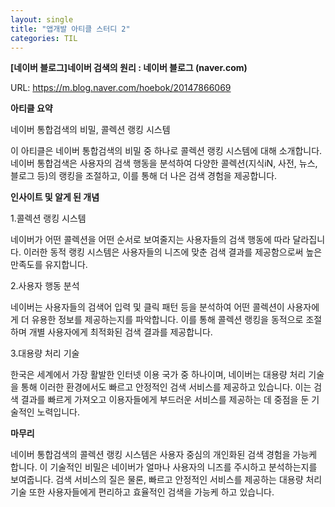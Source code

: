 ```yaml
---
layout: single
title: "앱개발 아티클 스터디 2"
categories: TIL
---
```

**[네이버 블로그]네이버 검색의 원리 : 네이버 블로그 (naver.com)**

URL: https://m.blog.naver.com/hoebok/20147866069

**아티클 요약** 

네이버 통합검색의 비밀, 콜렉션 랭킹 시스템

이 아티클은 네이버 통합검색의 비밀 중 하나로 콜렉션 랭킹 시스템에 대해 소개합니다. 네이버 통합검색은 사용자의 검색 행동을 분석하여 다양한 콜렉션(지식iN, 사전, 뉴스, 블로그 등)의 랭킹을 조절하고, 이를 통해 더 나은 검색 경험을 제공합니다.

**인사이트 및 알게 된 개념**

1.콜렉션 랭킹 시스템

네이버가 어떤 콜렉션을 어떤 순서로 보여줄지는 사용자들의 검색 행동에 따라 달라집니다. 이러한 동적 랭킹 시스템은 사용자들의 니즈에 맞춘 검색 결과를 제공함으로써 높은 만족도를 유지합니다.

2.사용자 행동 분석

네이버는 사용자들의 검색어 입력 및 클릭 패턴 등을 분석하여 어떤 콜렉션이 사용자에게 더 유용한 정보를 제공하는지를 파악합니다. 이를 통해 콜렉션 랭킹을 동적으로 조절하며 개별 사용자에게 최적화된 검색 결과를 제공합니다.

3.대용량 처리 기술

한국은 세계에서 가장 활발한 인터넷 이용 국가 중 하나이며, 네이버는 대용량 처리 기술을 통해 이러한 환경에서도 빠르고 안정적인 검색 서비스를 제공하고 있습니다. 이는 검색 결과를 빠르게 가져오고 이용자들에게 부드러운 서비스를 제공하는 데 중점을 둔 기술적인 노력입니다.

**마무리**

네이버 통합검색의 콜렉션 랭킹 시스템은 사용자 중심의 개인화된 검색 경험을 가능케 합니다. 이 기술적인 비밀은 네이버가 얼마나 사용자의 니즈를 주시하고 분석하는지를 보여줍니다. 검색 서비스의 질은 물론, 빠르고 안정적인 서비스를 제공하는 대용량 처리 기술 또한 사용자들에게 편리하고 효율적인 검색을 가능케 하고 있습니다.